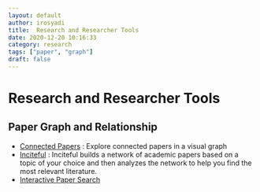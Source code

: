 ```yaml
---
layout: default
author: irosyadi
title:  Research and Researcher Tools
date: 2020-12-20 10:16:33
category: research
tags: ["paper", "graph"]
draft: false
---
```


# Research and Researcher Tools

## Paper Graph and Relationship
- [Connected Papers](https://www.connectedpapers.com/) : Explore connected papers in a visual graph
- [Inciteful](https://inciteful.xyz/) : Inciteful builds a network of academic papers based on a topic of your choice and then analyzes the network to help you find the most relevant literature.
- [Interactive Paper Search](https://ui.adsabs.harvard.edu/)

